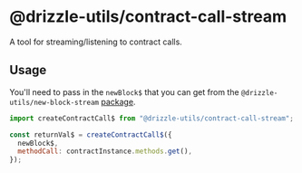 # @drizzle-utils/contract-call-stream

A tool for streaming/listening to contract calls.

## Usage

You'll need to pass in the `newBlock$` that you can get from the `@drizzle-utils/new-block-stream` [package](../new-block-stream).

```js
import createContractCall$ from "@drizzle-utils/contract-call-stream";

const returnVal$ = createContractCall$({
  newBlock$,
  methodCall: contractInstance.methods.get(),
});
```
